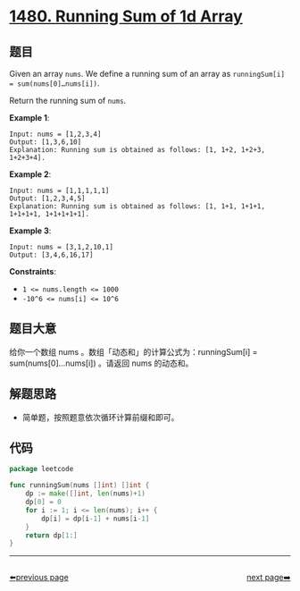 # [1480. Running Sum of 1d Array](https://leetcode.com/problems/running-sum-of-1d-array/)

## 题目

Given an array `nums`. We define a running sum of an array as `runningSum[i] = sum(nums[0]…nums[i])`.

Return the running sum of `nums`.

**Example 1**:

```
Input: nums = [1,2,3,4]
Output: [1,3,6,10]
Explanation: Running sum is obtained as follows: [1, 1+2, 1+2+3, 1+2+3+4].

```

**Example 2**:

```
Input: nums = [1,1,1,1,1]
Output: [1,2,3,4,5]
Explanation: Running sum is obtained as follows: [1, 1+1, 1+1+1, 1+1+1+1, 1+1+1+1+1].

```

**Example 3**:

```
Input: nums = [3,1,2,10,1]
Output: [3,4,6,16,17]

```


**Constraints**:

- `1 <= nums.length <= 1000`
- `-10^6 <= nums[i] <= 10^6`

## 题目大意

给你一个数组 nums 。数组「动态和」的计算公式为：runningSum[i] = sum(nums[0]…nums[i]) 。请返回 nums 的动态和。


## 解题思路

- 简单题，按照题意依次循环计算前缀和即可。

## 代码

```go
package leetcode

func runningSum(nums []int) []int {
	dp := make([]int, len(nums)+1)
	dp[0] = 0
	for i := 1; i <= len(nums); i++ {
		dp[i] = dp[i-1] + nums[i-1]
	}
	return dp[1:]
}

```



----------------------------------------------
<div style="display: flex;justify-content: space-between;align-items: center;">
<p><a href="https://books.halfrost.com/leetcode/ChapterFour/1400~1499/1470.Shuffle-the-Array/">⬅️previous page</a></p>
<p><a href="https://books.halfrost.com/leetcode/ChapterFour/1400~1499/1482.Minimum-Number-of-Days-to-Make-m-Bouquets/">next page➡️</a></p>
</div>
